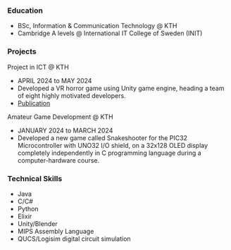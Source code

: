 ### Education 
- BSc, Information & Communication Technology @ KTH
- Cambridge A levels @ International IT College of Sweden (INIT)

### Projects
Project in ICT @ KTH
- APRIL 2024 to MAY 2024
- Developed a VR horror game using Unity game engine, heading a team of eight highly motivated developers.
- [Publication](https://saitejaschintapall.wixsite.com/ghostleaks) 

Amateur Game Development @ KTH 
- JANUARY 2024 to MARCH 2024 
- Developed a new game called Snakeshooter for the PIC32 Microcontroller with UNO32 I/O shield, on a 32x128 OLED display completely independently in C programming language during a computer-hardware course. 

### Technical Skills
- Java
- C/C#
- Python
- Elixir
- Unity/Blender
- MIPS Assembly Language
- QUCS/Logisim digital circuit simulation

